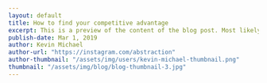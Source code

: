 ```yaml
---
layout: default
title: How to find your competitive advantage
excerpt: This is a preview of the content of the blog post. Most likely the two opening sentences of the post.
publish-date: Mar 1, 2019
author: Kevin Michael
author-url: "https://instagram.com/abstraction"
author-thumbnail: "/assets/img/users/kevin-michael-thumbnail.png"
thumbnail: "/assets/img/blog/blog-thumbnail-3.jpg"
---
```

